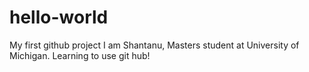 # hello-world
My first github project
I am Shantanu, Masters student at University of Michigan. Learning to use git hub!
